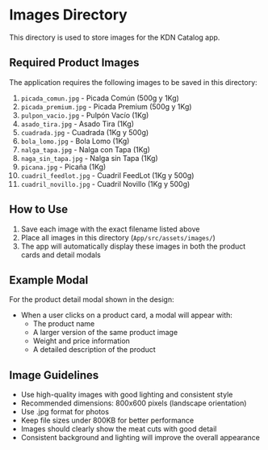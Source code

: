 # Images Directory

This directory is used to store images for the KDN Catalog app.

## Required Product Images

The application requires the following images to be saved in this directory:

1. `picada_comun.jpg` - Picada Común (500g y 1Kg)
2. `picada_premium.jpg` - Picada Premium (500g y 1Kg)
3. `pulpon_vacio.jpg` - Pulpón Vacío (1Kg)
4. `asado_tira.jpg` - Asado Tira (1Kg)
5. `cuadrada.jpg` - Cuadrada (1Kg y 500g)
6. `bola_lomo.jpg` - Bola Lomo (1Kg)
7. `nalga_tapa.jpg` - Nalga con Tapa (1Kg)
8. `naga_sin_tapa.jpg` - Nalga sin Tapa (1Kg)
9. `picana.jpg` - Picaña (1Kg)
10. `cuadril_feedlot.jpg` - Cuadril FeedLot (1Kg y 500g)
11. `cuadril_novillo.jpg` - Cuadril Novillo (1Kg y 500g)

## How to Use

1. Save each image with the exact filename listed above
2. Place all images in this directory (`App/src/assets/images/`)
3. The app will automatically display these images in both the product cards and detail modals

## Example Modal

For the product detail modal shown in the design:
- When a user clicks on a product card, a modal will appear with:
  - The product name
  - A larger version of the same product image
  - Weight and price information
  - A detailed description of the product

## Image Guidelines

- Use high-quality images with good lighting and consistent style
- Recommended dimensions: 800x600 pixels (landscape orientation)
- Use .jpg format for photos
- Keep file sizes under 800KB for better performance
- Images should clearly show the meat cuts with good detail
- Consistent background and lighting will improve the overall appearance